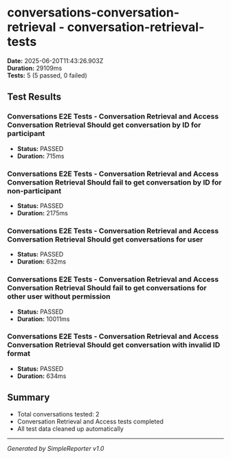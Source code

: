 # conversations-conversation-retrieval - conversation-retrieval-tests

**Date:** 2025-06-20T11:43:26.903Z  
**Duration:** 29109ms  
**Tests:** 5 (5 passed, 0 failed)

## Test Results


### Conversations E2E Tests - Conversation Retrieval and Access Conversation Retrieval Should get conversation by ID for participant
- **Status:** PASSED
- **Duration:** 715ms



### Conversations E2E Tests - Conversation Retrieval and Access Conversation Retrieval Should fail to get conversation by ID for non-participant
- **Status:** PASSED
- **Duration:** 2175ms



### Conversations E2E Tests - Conversation Retrieval and Access Conversation Retrieval Should get conversations for user
- **Status:** PASSED
- **Duration:** 632ms



### Conversations E2E Tests - Conversation Retrieval and Access Conversation Retrieval Should fail to get conversations for other user without permission
- **Status:** PASSED
- **Duration:** 10011ms



### Conversations E2E Tests - Conversation Retrieval and Access Conversation Retrieval Should get conversation with invalid ID format
- **Status:** PASSED
- **Duration:** 634ms



## Summary

- Total conversations tested: 2
- Conversation Retrieval and Access tests completed
- All test data cleaned up automatically

---
*Generated by SimpleReporter v1.0*
